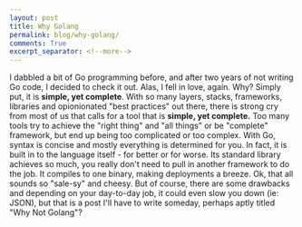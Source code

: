 ```yaml
---
layout: post
title: Why Golang
permalink: blog/why-golang/
comments: True
excerpt_separator: <!--more-->
---
```


I dabbled a bit of Go programming before, and after two years of not writing Go code, I decided to check it out. Alas, I fell in love, again. Why? Simply put, it is **simple, yet complete**. With so many layers, stacks, frameworks, libraries and opionionated "best practices" out there, there is strong cry from most of us that calls for a tool that is **simple, yet complete.**<!--more--> Too many tools try to achieve the "right thing" and "all things" or be "complete" framework, but end up being too complicated or too complex. With Go, syntax is concise and mostly everything is determined for you. In fact, it is built in to the language itself - for better or for worse. Its standard library achieves so much, you really don't need to pull in another framework to do the job. It compiles to one binary, making deployments a breeze. Ok, that all sounds so "sale-sy" and cheesy. But of course, there are some drawbacks and depending on your day-to-day job, it could even slow you down (ie: JSON), but that is a post I'll have to write someday, perhaps aptly titled "Why Not Golang"?
